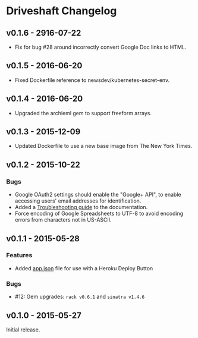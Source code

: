 # Driveshaft Changelog

## v0.1.6 - 2916-07-22

* Fix for bug #28 around incorrectly convert Google Doc links to HTML.

## v0.1.5 - 2016-06-20

* Fixed Dockerfile reference to newsdev/kubernetes-secret-env.

## v0.1.4 - 2016-06-20

* Upgraded the archieml gem to support freeform arrays.

## v0.1.3 - 2015-12-09

* Updated Dockerfile to use a new base image from The New York Times.

## v0.1.2 - 2015-10-22

### Bugs

* Google OAuth2 settings should enable the "Google+ API", to enable accessing users' email addresses for identification.
* Added a [Troubleshooting guide](https://github.io/newsdev/driveshaft/reference/#troubleshooting) to the documentation.
* Force encoding of Google Spreadsheets to UTF-8 to avoid encoding errors from characters not in US-ASCII.

## v0.1.1 - 2015-05-28

### Features

* Added [app.json](https://devcenter.heroku.com/articles/app-json-schema) file for use with a Heroku Deploy Button

### Bugs

* #12: Gem upgrades: `rack v0.6.1` and `sinatra v1.4.6`

## v0.1.0 - 2015-05-27

Initial release.
